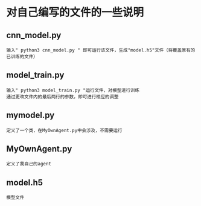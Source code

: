 # 对自己编写的文件的一些说明
##  cnn_model.py
    输入" python3 cnn_model.py " 即可运行该文件，生成"model.h5"文件（将覆盖原有的已训练的文件）
##  model_train.py
    输入" python3 model_train.py "运行文件，对模型进行训练
    通过更改文件内的最后两行的参数，即可进行相应的调整
##  mymodel.py
    定义了一个类，在MyOwnAgent.py中会涉及，不需要运行
##  MyOwnAgent.py
    定义了我自己的agent
##   model.h5
    模型文件
